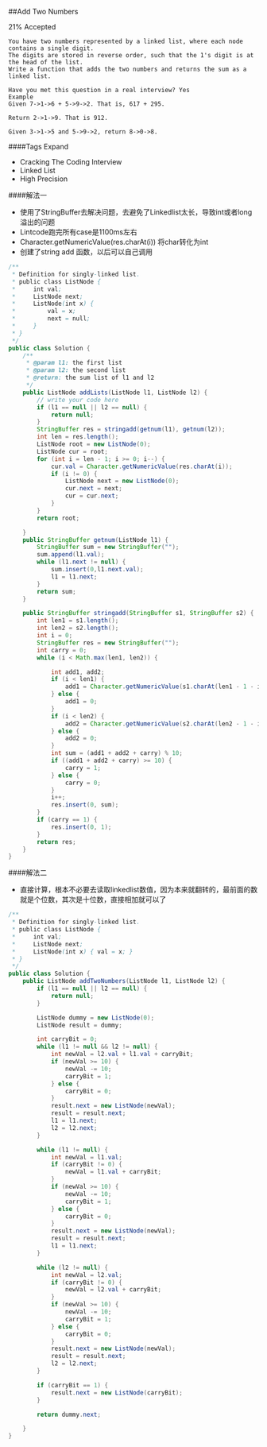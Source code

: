 ##Add Two Numbers

21% Accepted

	You have two numbers represented by a linked list, where each node contains a single digit.
    The digits are stored in reverse order, such that the 1's digit is at the head of the list.
    Write a function that adds the two numbers and returns the sum as a linked list.

	Have you met this question in a real interview? Yes
	Example
	Given 7->1->6 + 5->9->2. That is, 617 + 295.

	Return 2->1->9. That is 912.

	Given 3->1->5 and 5->9->2, return 8->0->8.

####Tags Expand
- Cracking The Coding Interview
- Linked List
- High Precision



####解法一
- 使用了StringBuffer去解决问题，去避免了Linkedlist太长，导致int或者long溢出的问题
- Lintcode跑完所有case是1100ms左右
- Character.getNumericValue(res.charAt(i)) 将char转化为int
- 创建了string add 函数，以后可以自己调用

```java
/**
 * Definition for singly-linked list.
 * public class ListNode {
 *     int val;
 *     ListNode next;
 *     ListNode(int x) {
 *         val = x;
 *         next = null;
 *     }
 * }
 */
public class Solution {
    /**
     * @param l1: the first list
     * @param l2: the second list
     * @return: the sum list of l1 and l2
     */
    public ListNode addLists(ListNode l1, ListNode l2) {
        // write your code here
        if (l1 == null || l2 == null) {
            return null;
        }
        StringBuffer res = stringadd(getnum(l1), getnum(l2));
        int len = res.length();
        ListNode root = new ListNode(0);
        ListNode cur = root;
        for (int i = len - 1; i >= 0; i--) {
            cur.val = Character.getNumericValue(res.charAt(i));
            if (i != 0) {
                ListNode next = new ListNode(0);
                cur.next = next;
                cur = cur.next;
            }
        }
        return root;

    }
    public StringBuffer getnum(ListNode l1) {
        StringBuffer sum = new StringBuffer("");
        sum.append(l1.val);
        while (l1.next != null) {
            sum.insert(0,l1.next.val);
            l1 = l1.next;
        }
        return sum;
    }

    public StringBuffer stringadd(StringBuffer s1, StringBuffer s2) {
        int len1 = s1.length();
        int len2 = s2.length();
        int i = 0;
        StringBuffer res = new StringBuffer("");
        int carry = 0;
        while (i < Math.max(len1, len2)) {

            int add1, add2;
            if (i < len1) {
                add1 = Character.getNumericValue(s1.charAt(len1 - 1 - i));
            } else {
                add1 = 0;
            }
            if (i < len2) {
                add2 = Character.getNumericValue(s2.charAt(len2 - 1 - i));
            } else {
                add2 = 0;
            }
            int sum = (add1 + add2 + carry) % 10;
            if ((add1 + add2 + carry) >= 10) {
                carry = 1;
            } else {
                carry = 0;
            }
            i++;
            res.insert(0, sum);
        }
        if (carry == 1) {
            res.insert(0, 1);
        }
        return res;
    }
}

```


####解法二
- 直接计算，根本不必要去读取linkedlist数值，因为本来就翻转的，最前面的数就是个位数，其次是十位数，直接相加就可以了

```java
/**
 * Definition for singly-linked list.
 * public class ListNode {
 *     int val;
 *     ListNode next;
 *     ListNode(int x) { val = x; }
 * }
 */
public class Solution {
    public ListNode addTwoNumbers(ListNode l1, ListNode l2) {
        if (l1 == null || l2 == null) {
            return null;
        }

        ListNode dummy = new ListNode(0);
        ListNode result = dummy;

        int carryBit = 0;
        while (l1 != null && l2 != null) {
            int newVal = l2.val + l1.val + carryBit;
            if (newVal >= 10) {
                newVal -= 10;
                carryBit = 1;
            } else {
                carryBit = 0;
            }
            result.next = new ListNode(newVal);
            result = result.next;
            l1 = l1.next;
            l2 = l2.next;
        }

        while (l1 != null) {
            int newVal = l1.val;
            if (carryBit != 0) {
                newVal = l1.val + carryBit;
            }
            if (newVal >= 10) {
                newVal -= 10;
                carryBit = 1;
            } else {
                carryBit = 0;
            }
            result.next = new ListNode(newVal);
            result = result.next;
            l1 = l1.next;
        }

        while (l2 != null) {
            int newVal = l2.val;
            if (carryBit != 0) {
                newVal = l2.val + carryBit;
            }
            if (newVal >= 10) {
                newVal -= 10;
                carryBit = 1;
            } else {
                carryBit = 0;
            }
            result.next = new ListNode(newVal);
            result = result.next;
            l2 = l2.next;
        }

        if (carryBit == 1) {
            result.next = new ListNode(carryBit);
        }

        return dummy.next;

    }
}
```
